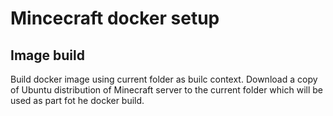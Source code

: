 # Mincecraft docker setup

## Image build

Build docker image using current folder as builc context. Download a copy of Ubuntu distribution of Minecraft server to the current folder which will be used as part fot he docker build.
